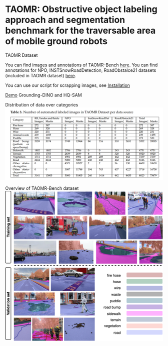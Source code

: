 # TAOMR: Obstructive object labeling approach and segmentation benchmark for the traversable area of mobile ground robots

TAOMR Dataset

You can find images and annotations of TAOMR-Bench [here](https://disk.yandex.ru/d/jgPVF8LYohKM5g). You can find annotations for NPO, INSTSnowRoadDetection, RoadObstalce21 datasets (included in TAOMR dataset) [here](https://disk.yandex.ru/d/gNKNWw91QfbRNA).

You can use our script for scrapping images, see [Installation](https://github.com/OlgaMatykina/TAOMR/blob/main/TAOMR_Scrapper/INSTALL.md)

[Demo](https://github.com/OlgaMatykina/TAOMR/blob/main/Grounded_HQ_SAM_demo.ipynb) Grounding-DINO and HQ-SAM

Distribution of data over categories
![](https://github.com/OlgaMatykina/TAOMR/blob/main/images/distribution_per_sources.PNG)

Overview of TAOMR-Bench dataset
![](https://github.com/OlgaMatykina/TAOMR/blob/main/images/dataset_vis.png)
